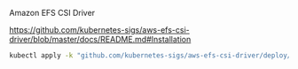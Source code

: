 
Amazon EFS CSI Driver

https://github.com/kubernetes-sigs/aws-efs-csi-driver/blob/master/docs/README.md#Installation

```sh
kubectl apply -k "github.com/kubernetes-sigs/aws-efs-csi-driver/deploy/kubernetes/overlays/stable/?ref=master"
```